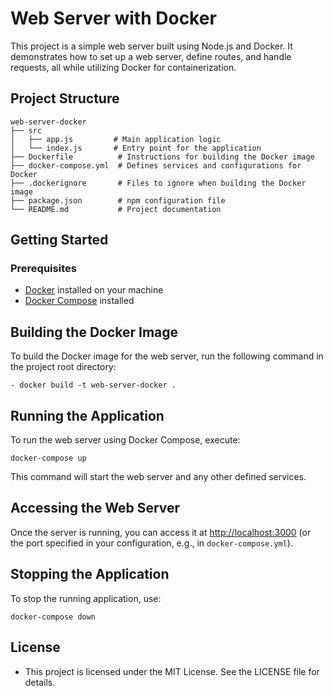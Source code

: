 # Web Server with Docker

This project is a simple web server built using Node.js and Docker. It demonstrates how to set up a web server, define routes, and handle requests, all while utilizing Docker for containerization.

## Project Structure

```
web-server-docker
├── src
│   ├── app.js         # Main application logic
│   └── index.js       # Entry point for the application
├── Dockerfile          # Instructions for building the Docker image
├── docker-compose.yml  # Defines services and configurations for Docker
├── .dockerignore       # Files to ignore when building the Docker image
├── package.json        # npm configuration file
└── README.md           # Project documentation
```

## Getting Started

### Prerequisites

- [Docker](https://docs.docker.com/get-docker/) installed on your machine
- [Docker Compose](https://docs.docker.com/compose/install/) installed

## Building the Docker Image

To build the Docker image for the web server, run the following command in the project root directory:

```
- docker build -t web-server-docker .
```

## Running the Application

To run the web server using Docker Compose, execute:

```
docker-compose up
```

This command will start the web server and any other defined services.

## Accessing the Web Server

Once the server is running, you can access it at [http://localhost:3000](http://localhost:3000) (or the port specified in your configuration, e.g., in `docker-compose.yml`).

## Stopping the Application

To stop the running application, use:

```
docker-compose down
```

## License

- This project is licensed under the MIT License. See the LICENSE file for details.
